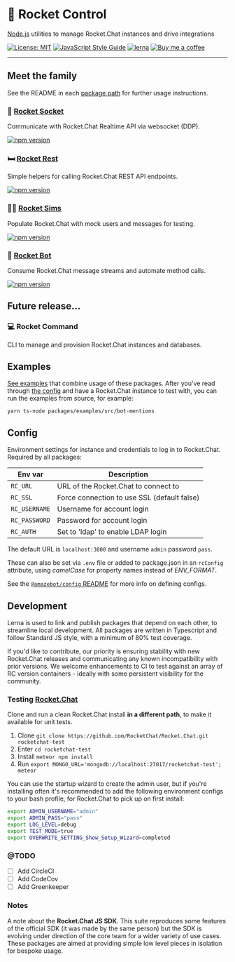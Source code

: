 [lerna]: https://lernajs.io/
[node]: https://nodejs.org/
[yarn]: https://yarnpkg.com/
[rc]: https://rocket.chat/
[mongo]: https://www.mongodb.com/
[socket]: https://github.com/Amazebot/rocket-control/tree/master/packages/socket
[rest]: https://github.com/Amazebot/rocket-control/tree/master/packages/rest
[sims]: https://github.com/Amazebot/rocket-control/tree/master/packages/sims
[bot]: https://github.com/Amazebot/rocket-control/tree/master/packages/bot
[packages]: https://github.com/Amazebot/rocket-control/tree/master/packages
[config]: https://github.com/Amazebot/util/tree/master/packages/config
[configA]: https://github.com/Amazebot/rocket-control#config
[examples]: https://github.com/Amazebot/rocket-control/tree/master/packages/examples/src

# 🚀 Rocket Control
[Node.js][node] utilities to manage Rocket.Chat instances and drive integrations

<!-- [![CircleCI](https://circleci.com/gh/Amazebot/rocket-control/tree/master.svg?style=shield)](https://circleci.com/gh/Amazebot/rocket-control/tree/master) -->
<!-- [![codecov](https://codecov.io/gh/Amazebot/rocket-control/branch/master/graph/badge.svg)](https://codecov.io/gh/Amazebot/rocket-control/branch/master) -->

[![License: MIT](https://img.shields.io/badge/License-MIT-yellow.svg)](https://opensource.org/licenses/MIT)
[![JavaScript Style Guide](https://img.shields.io/badge/code_style-standard-brightgreen.svg)](https://standardjs.com)
[![lerna](https://img.shields.io/badge/maintained%20with-lerna-cc00ff.svg)](https://lernajs.io/)
[![Buy me a coffee](https://img.shields.io/badge/buy%20me%20a%20coffee-☕-yellow.svg)](https://www.buymeacoffee.com/UezGWCarA)

---

## Meet the family

See the README in each [package path][packages] for further usage instructions.

### 🔌 [Rocket Socket][socket]
Communicate with Rocket.Chat Realtime API via websocket (DDP).

[![npm version](https://badge.fury.io/js/%40amazebot%2Frocket-socket.svg)](https://badge.fury.io/js/%40amazebot%2Frocket-socket)

### 🛏️ [Rocket Rest][rest]
Simple helpers for calling Rocket.Chat REST API endpoints.

[![npm version](https://badge.fury.io/js/%40amazebot%2Frocket-rest.svg)](https://badge.fury.io/js/%40amazebot%2Frocket-rest)

### 👨‍🎤 [Rocket Sims][sims]
Populate Rocket.Chat with mock users and messages for testing.

[![npm version](https://badge.fury.io/js/%40amazebot%2Frocket-sims.svg)](https://badge.fury.io/js/%40amazebot%2Frocket-sims)

### 🤖 [Rocket Bot][bot]
Consume Rocket.Chat message streams and automate method calls.

[![npm version](https://badge.fury.io/js/%40amazebot%2Frocket-bot.svg)](https://badge.fury.io/js/%40amazebot%2Frocket-bot)

## Future release...

### 💻 Rocket Command
CLI to manage and provision Rocket.Chat instances and databases.

## Examples

[See examples][examples] that combine usage of these packages. After you've
read through [the config][configA] and have a Rocket.Chat instance to test with,
you can run the examples from source, for example:

```
yarn ts-node packages/examples/src/bot-mentions
```

## Config

Environment settings for instance and credentials to log in to Rocket.Chat.
Required by all packages:

| Env var                | Description                                         |
| ---------------------- | ----------------------------------------------------|
| `RC_URL`               | URL of the Rocket.Chat to connect to                |
| `RC_SSL`               | Force connection to use SSL (default false)         |
| `RC_USERNAME`          | Username for account login                          |
| `RC_PASSWORD`          | Password for account login                          |
| `RC_AUTH`              | Set to 'ldap' to enable LDAP login                  |

The default URL is `localhost:3000` and username `admin` password `pass`.

These can also be set via `.env` file or added to package.json in an `rcConfig`
attribute, using *camelCase* for property names instead of *ENV_FORMAT*.

See the [`@amazebot/config` README][config] for more info on defining configs.

## Development

Lerna is used to link and publish packages that depend on each other, to streamline local development. All packages are written in Typescript and follow Standard JS style, with a minimum of 80% test coverage.

If you'd like to contribute, our priority is ensuring stability with new Rocket.Chat releases and communicating any known incompatibility with prior versions. We welcome enhancements to CI to test against an array of RC version containers - ideally with some persistent visibility for the community.

### Testing [Rocket.Chat][rc]

Clone and run a clean Rocket.Chat install **in a different path**, to make it available for unit tests.
1. Clone    `git clone https://github.com/RocketChat/Rocket.Chat.git rocketchat-test`
2. Enter    `cd rocketchat-test`
3. Install  `meteor npm install`
4. Run      `export MONGO_URL='mongodb://localhost:27017/rocketchat-test'; meteor`

You can use the startup wizard to create the admin user, but if you're installing often it's recommended to add the following environment configs to your bash profile, for Rocket.Chat to pick up on first install:

```sh
export ADMIN_USERNAME="admin"
export ADMIN_PASS="pass"
export LOG_LEVEL=debug
export TEST_MODE=true
export OVERWRITE_SETTING_Show_Setup_Wizard=completed
```

### @TODO

- [ ] Add CircleCI
- [ ] Add CodeCov
- [ ] Add Greenkeeper

### Notes

A note about the **Rocket.Chat JS SDK**. This suite reproduces some features of the official SDK (it was made by the same person) but the SDK is evolving under direction of the core team for a wider variety of use cases. These packages are aimed at providing simple low level pieces in isolation for bespoke usage.
